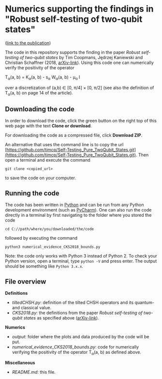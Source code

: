 # Numerics supporting the findings in "Robust self-testing of two-qubit states"

([link to the publication](https://arxiv.org/abs/1902.00870))

The code in this repository supports the finding in the paper *Robust self-testing of two-qubit states* by Tim Coopmans, Jędrzej Kaniewski and Christian Schaffner (2018, [arXiv-link](https://arxiv.org/abs/1902.00870)). Using this code one can numerically verify the positivity of the operator

<dl>
T<sub>&alpha;</sub>(a, b) = K<sub>&alpha;</sub>(a, b) - s<sub>&alpha;</sub> W<sub>&alpha;</sub>(a, b) - &mu;<sub>&alpha;</sub> I
</dl>

over a discretization of (a,b) &isin; \[0, &pi;/4\] &times; \[0, &pi;/2\] (see also the definition of T<sub>&alpha;</sub>(a, b) on page 14 of the article).


## Downloading the code

In order to download the code, click the green button on the right top of this web page with the text **Clone or download**. 

For downloading the code as a compressed file, click **Download ZIP**. 

An alternative that uses the command line is to copy the url [https://github.com/timcp/Self-Testing_Pure_TwoQubit_States.git](https://github.com/timcp/Self-Testing_Pure_TwoQubit_States.git). Then open a terminal and execute the command
```
git clone <copied_url>
```
to save the code on your computer.

## Running the code

The code has been written in [Python](https://www.python.org/) and can be run from any Python development environment (such as [PyCharm](https://en.wikipedia.org/wiki/PyCharm)). One can also run the code directly in a terminal by first navigating to the folder where you stored the code
```
cd C://path/where/you/downloaded/the/code
```
followed by executing the command
```
python3 numerical_evidence_CKS2018_bounds.py
```

Note: the code only works with Python 3 instead of Python 2. To check your Python version, open a terminal, type `python -V` and press enter. The output should be something like `Python 3.x.x`.

## File overview

**Definitions**

- *tiltedCHSH.py*: definition of the tilted CHSH operators and its quantum- and classical value.
- *CKS2018.py*: the definitions from the paper *Robust self-testing of two-qubit states* as specified above ([arXiv-link](https://arxiv.org/abs/1902.00870)).

**Numerics**

- *output*: folder where the plots and data produced by the code will be put.
- *numerical_evidence_CKS2018_bounds.py*: code for numerically verifying the positivity of the operator T<sub>&alpha;</sub>(a, b) as defined above.

**Miscellaneous**

- *README.md*: this file.
